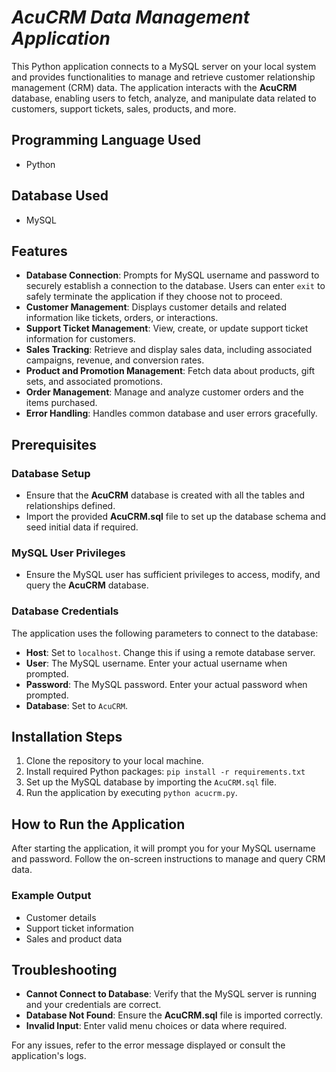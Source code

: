 # ***AcuCRM Data Management Application***

This Python application connects to a MySQL server on your local system and provides functionalities to manage and retrieve customer relationship management (CRM) data. The application interacts with the **AcuCRM** database, enabling users to fetch, analyze, and manipulate data related to customers, support tickets, sales, products, and more.

## Programming Language Used
- Python

## Database Used
- MySQL

## Features
- **Database Connection**: Prompts for MySQL username and password to securely establish a connection to the database. Users can enter `exit` to safely terminate the application if they choose not to proceed.
- **Customer Management**: Displays customer details and related information like tickets, orders, or interactions.
- **Support Ticket Management**: View, create, or update support ticket information for customers.
- **Sales Tracking**: Retrieve and display sales data, including associated campaigns, revenue, and conversion rates.
- **Product and Promotion Management**: Fetch data about products, gift sets, and associated promotions.
- **Order Management**: Manage and analyze customer orders and the items purchased.
- **Error Handling**: Handles common database and user errors gracefully.

## Prerequisites

### Database Setup
- Ensure that the **AcuCRM** database is created with all the tables and relationships defined.
- Import the provided **AcuCRM.sql** file to set up the database schema and seed initial data if required.

### MySQL User Privileges
- Ensure the MySQL user has sufficient privileges to access, modify, and query the **AcuCRM** database.

### Database Credentials
The application uses the following parameters to connect to the database:
- **Host**: Set to `localhost`. Change this if using a remote database server.
- **User**: The MySQL username. Enter your actual username when prompted.
- **Password**: The MySQL password. Enter your actual password when prompted.
- **Database**: Set to `AcuCRM`.

## Installation Steps
1. Clone the repository to your local machine.
2. Install required Python packages: `pip install -r requirements.txt`
3. Set up the MySQL database by importing the `AcuCRM.sql` file.
4. Run the application by executing `python acucrm.py`.

## How to Run the Application
After starting the application, it will prompt you for your MySQL username and password. Follow the on-screen instructions to manage and query CRM data.

### Example Output
- Customer details
- Support ticket information
- Sales and product data

## Troubleshooting

- **Cannot Connect to Database**: Verify that the MySQL server is running and your credentials are correct.
- **Database Not Found**: Ensure the **AcuCRM.sql** file is imported correctly.
- **Invalid Input**: Enter valid menu choices or data where required.

For any issues, refer to the error message displayed or consult the application's logs.
